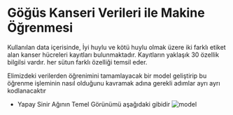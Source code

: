 # Göğüs Kanseri Verileri ile Makine Öğrenmesi

Kullanılan data içerisinde,
İyi huylu ve kötü huylu olmak üzere iki farklı etiket alan kanser hücreleri kayıtları bulunmaktadır.
Kayıtların yaklaşık 30 özellik bilgilsi vardır. her sütun farklı özelliği temsil eder.

Elimizdeki verilerden öğrenimini tamamlayacak bir model geliştirip bu öğrenme işleminin nasıl olduğunu kavramak adına gerekli adımlar ayrı ayrı kodlanacaktır

* Yapay Sinir Ağının Temel Görünümü aşağıdaki gibidir
![model](https://user-images.githubusercontent.com/65655851/161234487-3fcb7d3c-ec9a-437b-942b-49cce0383729.jpg)
